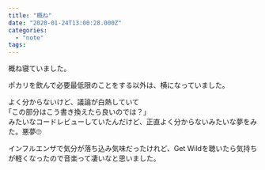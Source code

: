 ```yaml
---
title: "概ね"
date: "2020-01-24T13:00:28.000Z"
categories: 
  - "note"
tags: 
---
```


概ね寝ていました。

ポカリを飲んで必要最低限のことをする以外は、横になっていました。

よく分からないけど、議論が白熱していて  
｢この部分はこう書き換えたら良いのでは？｣  
みたいなコードレビューしていたんだけど、正直よく分からないみたいな夢をみた。悪夢🙄

インフルエンザで気分が落ち込み気味だったけれど、Get Wildを聴いたら気持ちが軽くなったので音楽って凄いなと思いました。
